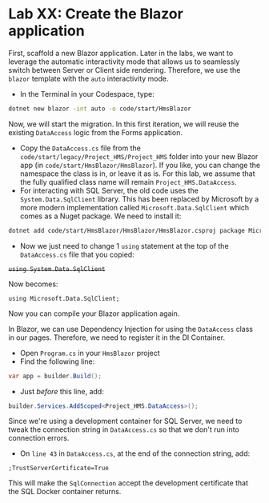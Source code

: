 # Lab XX: Create the Blazor application

First, scaffold a new Blazor application. Later in the labs, we want to leverage the automatic interactivity mode that allows us to seamlessly switch between Server or Client side rendering. Therefore, we use the `blazor` template with the `auto` interactivity mode.

- In the Terminal in your Codespace, type:

```bash
dotnet new blazor -int auto -o code/start/HmsBlazor
```

Now, we will start the migration. In this first iteration, we will reuse the existing `DataAccess` logic from the Forms application.

- Copy the `DataAccess.cs` file from the `code/start/legacy/Project_HMS/Project_HMS` folder into your new Blazor app (in `code/start/HmsBlazor/HmsBlazor`). If you like, you can change the namespace the class is in, or leave it as is. For this lab, we assume that the fully qualified class name will remain `Project_HMS.DataAccess`.
- For interacting with SQL Server, the old code uses the `System.Data.SqlClient` library. This has been replaced by Microsoft by a more modern implementation called `Microsoft.Data.SqlClient` which comes as a Nuget package. We need to install it:

```bash
dotnet add code/start/HmsBlazor/HmsBlazor/HmsBlazor.csproj package Microsoft.Data.SqlClient
```

- Now we just need to change 1 `using` statement at the top of the `DataAccess.cs` file that you copied:

~~`using System.Data.SqlClient`~~

Now becomes:

`using Microsoft.Data.SqlClient;`

Now you can compile your Blazor application again.

In Blazor, we can use Dependency Injection for using the `DataAccess` class in our pages. Therefore, we need to register it in the DI Container.

- Open `Program.cs` in your `HmsBlazor` project
- Find the following line:

```csharp
var app = builder.Build();
```

- Just _before_ this line, add:
  
```csharp
builder.Services.AddScoped<Project_HMS.DataAccess>();
```

Since we're using a development container for SQL Server, we need to tweak the connection string in `DataAccess.cs` so that we don't run into connection errors.

- On `line 43` in `DataAccess.cs`, at the end of the connection string, add:

`;TrustServerCertificate=True`

This will make the `SqlConnection` accept the development certificate that the SQL Docker container returns.


